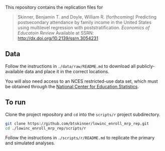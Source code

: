 This repository contains the replication files for  

> Skinner, Benjamin T. and Doyle, William R. (forthcoming) Predicting postsecondary
> attendance by family income in the United States using multilevel
> regression with poststratification. _Economics of Educatoin Review_ Available at
> SSRN: http://dx.doi.org/10.2139/ssrn.3054231 


## Data

Follow the instructions in `./data/raw/README.md` to download all
publicly-available data and place it in the correct locations. 

You will also need access to an NCES restricted-use data set, which
must be obtained through the [National Center for Education
Statistics](https://nces.ed.gov/statprog/instruct.asp).

## To run

Clone the project repository and `cd` into the `scripts/r` project
subdirectory.

```bash
git clone https://github.com/btskinner/lowinc_enroll_mrp_rep.git
cd ./lowinc_enroll_mrp_rep/scripts/r
```

Follow the instructions in `./scripts/r/README.md` to replicate the
primary and simulated analyses.
